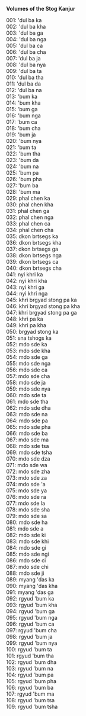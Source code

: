 **Volumes of the Stog Kanjur**

001: 'dul ba ka  
002: 'dul ba kha  
003: 'dul ba ga  
004: 'dul ba nga  
005: 'dul ba ca  
006: 'dul ba cha  
007: 'dul ba ja  
008: 'dul ba nya  
009: 'dul ba ta  
010: 'dul ba tha  
011: 'dul ba da  
012: 'dul ba na  
013: 'bum ka  
014: 'bum kha  
015: 'bum ga  
016: 'bum nga  
017: 'bum ca  
018: 'bum cha  
019: 'bum ja  
020: 'bum nya  
021: 'bum ta  
022: 'bum tha  
023: 'bum da  
024: 'bum na  
025: 'bum pa  
026: 'bum pha  
027: 'bum ba  
028: 'bum ma  
029: phal chen ka  
030: phal chen kha  
031: phal chen ga  
032: phal chen nga  
033: phal chen ca  
034: phal chen cha  
035: dkon brtsegs ka  
036: dkon brtsegs kha  
037: dkon brtsegs ga  
038: dkon brtsegs nga  
039: dkon brtsegs ca  
040: dkon brtsegs cha  
041: nyi khri ka  
042: nyi khri kha  
043: nyi khri ga  
044: nyi khri nga  
045: khri brgyad stong pa ka  
046: khri brgyad stong pa kha  
047: khri brgyad stong pa ga  
048: khri pa ka  
049: khri pa kha  
050: brgyad stong ka  
051: sna tshogs ka  
052: mdo sde ka  
053: mdo sde kha  
054: mdo sde ga  
055: mdo sde nga  
056: mdo sde ca  
057: mdo sde cha  
058: mdo sde ja  
059: mdo sde nya  
060: mdo sde ta  
061: mdo sde tha  
062: mdo sde dha  
063: mdo sde na  
064: mdo sde pa  
065: mdo sde pha  
066: mdo sde ba  
067: mdo sde ma  
068: mdo sde tsa  
069: mdo sde tsha  
070: mdo sde dza  
071: mdo sde wa  
072: mdo sde zha  
073: mdo sde za  
074: mdo sde 'a  
075: mdo sde ya  
076: mdo sde ra  
077: mdo sde la  
078: mdo sde sha  
079: mdo sde sa  
080: mdo sde ha  
081: mdo sde a  
082: mdo sde ki  
083: mdo sde khi  
084: mdo sde gi  
085: mdo sde ngi  
086: mdo sde ci  
087: mdo sde chi  
088: mdo sde ji  
089: myang 'das ka  
090: myang 'das kha  
091: myang 'das ga  
092: rgyud 'bum ka  
093: rgyud 'bum kha  
094: rgyud 'bum ga  
095: rgyud 'bum nga  
096: rgyud 'bum ca  
097: rgyud 'bum cha  
098: rgyud 'bum ja  
099: rgyud 'bum nya  
100: rgyud 'bum ta  
101: rgyud 'bum tha  
102: rgyud 'bum dha  
103: rgyud 'bum na  
104: rgyud 'bum pa  
105: rgyud 'bum pha  
106: rgyud 'bum ba  
107: rgyud 'bum ma  
108: rgyud 'bum tsa  
109: rgyud 'bum tsha  
